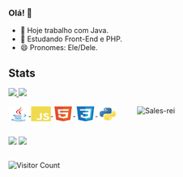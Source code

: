 ### Olá! 👋

- 🔭 Hoje trabalho com Java.
- 🌱 Estudando Front-End e PHP.
- 😄 Pronomes: Ele/Dele.

## Stats

<div>
  <a href="https://github.com/gabrielsalesls">
  <img height="180em" width:"500px" src="https://github-readme-stats.vercel.app/api?username=gabrielsalesls&show_icons=true&theme=outrun&include_all_commits=true&count_private=true"/>
  <img height="180em" width:"500px" src="https://github-readme-stats.vercel.app/api/top-langs/?username=gabrielsalesls&layout=compact&langs_count=7&theme=outrun"/>
</div>
  
<div style="display: inline_block"><br>
  <img align="center" alt="Sales-Java" height="30" width="40" src="https://raw.githubusercontent.com/devicons/devicon/master/icons/java/java-original.svg">
  <img align="center" alt="Sales-Js" height="30" width="40" src="https://raw.githubusercontent.com/devicons/devicon/master/icons/javascript/javascript-plain.svg">
  <img align="center" alt="Sales-HTML" height="30" width="40" src="https://raw.githubusercontent.com/devicons/devicon/master/icons/html5/html5-original.svg">
  <img align="center" alt="Sales-CSS" height="30" width="40" src="https://raw.githubusercontent.com/devicons/devicon/master/icons/css3/css3-original.svg">
  <img align="center" alt="Sales-Python" height="30" width="40" src="https://raw.githubusercontent.com/devicons/devicon/master/icons/python/python-original.svg">
  <img align="right" class="animated-gif" alt="Sales-rei" src="https://c.tenor.com/8Yp9XkSvkPIAAAAi/rei-ayanami-bread.gif" width="250" height="200">
</div>
  
   ##
 
  <a href="https://www.linkedin.com/in/gabrielsales322/" target="_blank"><img src="https://img.shields.io/badge/-LinkedIn-%230077B5?style=for-the-badge&logo=linkedin&logoColor=white" target="_blank"></a> 
   <a href = "mailto:salesgabriel311@gmail.com"><img src="https://img.shields.io/badge/-Gmail-%23333?style=for-the-badge&logo=gmail&logoColor=white" target="_blank"></a>
  
  ##
  
  ![Visitor Count](https://profile-counter.glitch.me/gabrielsalesls/count.svg)

